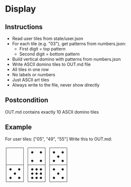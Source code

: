 # Display

## Instructions
- Read user tiles from state/user.json
- For each tile (e.g. "03"), get patterns from numbers.json:
  - First digit = top pattern
  - Second digit = bottom pattern
- Build vertical domino with patterns from numbers.json
- Write ASCII domino tiles to OUT.md file
- All tiles in one row
- No labels or numbers
- Just ASCII art tiles
- Always write to the file, never show directly

## Postcondition
OUT.md contains exactly 10 ASCII domino tiles

## Example
For user tiles: ["05", "49", "55"]
Write this to OUT.md:
```
┌───────┐ ┌───────┐ ┌───────┐
│       │ │ ●   ● │ │ ●   ● │
│       │ │       │ │   ●   │
│       │ │ ●   ● │ │ ●   ● │
├───────┤ ├───────┤ ├───────┤
│ ●   ● │ │ ● ● ● │ │ ●   ● │
│   ●   │ │ ● ● ● │ │   ●   │
│ ●   ● │ │ ● ● ● │ │ ●   ● │
└───────┘ └───────┘ └───────┘
```